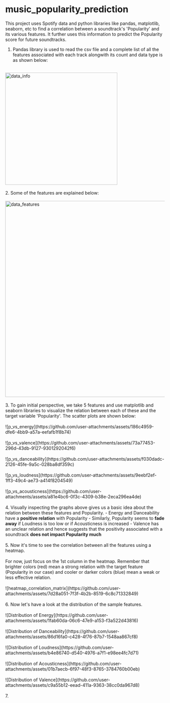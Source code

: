 # music_popularity_prediction
This project uses Spotify data and python libraries like pandas, matplotlib, seaborn, etc to find a correlation between a soundtrack's 'Popularity' and its various features. It further uses this information to predict the Popularity score for future soundtracks.

1. Pandas library is used to read the csv file and a complete list of all the features associated with each track alongwith its count and data type is as shown below:
<br></br>
<img width="354" alt="data_info" src="https://github.com/user-attachments/assets/3bdfab77-d8f7-4f8a-bedf-3816370250f1">
<br></br>
2. Some of the features are explained below:
<br></br>
<img width="619" alt="data_features" src="https://github.com/user-attachments/assets/55a37a29-f79c-4b10-a170-2ed0c93ad679">
<br></br>
3. To gain initial perspective, we take 5 features and use matplotlib and seaborn libraries to visualize the relation between each of these and the target variable 'Popularity'.  The scatter plots are shown below:
<br></br>
![p_vs_energy](https://github.com/user-attachments/assets/186c4959-dfe6-4bb9-a57a-eefafb1f8b74)
<br></br>
![p_vs_valence](https://github.com/user-attachments/assets/73a77453-296d-43db-9127-9301292042f6)
<br></br>
![p_vs_danceability](https://github.com/user-attachments/assets/f030dadc-2126-45fe-9a5c-028ba8df359c)
<br></br>
![p_vs_loudness](https://github.com/user-attachments/assets/9eebf2ef-1ff3-49c4-ae73-a414f8204549)
<br></br>
![p_vs_acousticness](https://github.com/user-attachments/assets/a81e4bc6-0f3c-4309-b38e-2eca296ea4de)
<br></br>
4. Visually inspecting the graphs above gives us a basic idea about the relation between these features and Popularity.
- Energy and Danceability have a <b>positive relation</b> with Popularity
- Similarly, Popularity seems to <b>fade away</b> if Loudness is too low or if Acousticness is increased
- Valence has an unclear relation and hence suggests that the positivity associated with a soundtrack <b>does not impact Popularity much</b>
<br></br>
5. Now it's time to see the correlation between all the features using a heatmap.
  <br></br>
  For now, just focus on the 1st column in the heatmap. Remember that brighter colors (red) mean a strong relation with the target feature (Popularity in our case) and cooler   or   darker colors (blue) mean a weak or less effective relation.
<br></br>
![heatmap_correlation_matrix](https://github.com/user-attachments/assets/7d28a051-7f3f-4b2b-8519-6c8c71332849)
<br></br>
6. Now let's have a look at the distribution of the sample features.
<br></br>
![Distribution of Energy](https://github.com/user-attachments/assets/1fab60da-06c6-47e9-a153-f3a522d43816)
<br></br>
![Distribution of Danceability](https://github.com/user-attachments/assets/86d16fa0-c428-4f76-87b7-1548aa867cf8)
<br></br>
![Distribution of Loudness](https://github.com/user-attachments/assets/b4e86740-d540-4976-a7f1-e98ee4fc7d71)
<br></br>
![Distribution of Acousticness](https://github.com/user-attachments/assets/01b7aecb-6f97-48f3-8765-3784760b00eb)
<br></br>
![Distribution of Valence](https://github.com/user-attachments/assets/c9a55b12-eead-411a-9363-38cc0da967d8)
<br></br>
7. 







